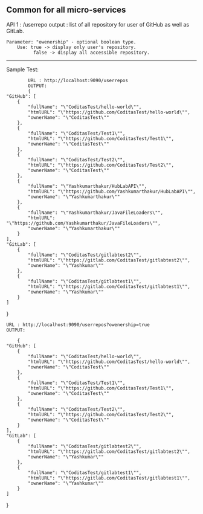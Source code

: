 ## Common for all micro-services


API 1 : /userrepo
	output : list of all repository for user of GitHub as well as GitLab.
	
	Parameter: "owenership" - optional boolean type.
		Use: true -> display only user's repository.
			  false -> display all accessible repository.
			  
			  
----------------------------------------------------------------------------------------------------------------------------

Sample Test:

			URL : http://localhost:9090/userrepos
			OUTPUT:
			{
    "GitHub": [
        {
            "fullName": "\"CoditasTest/hello-world\"",
            "htmlURL": "\"https://github.com/CoditasTest/hello-world\"",
            "ownerName": "\"CoditasTest\""
        },
        {
            "fullName": "\"CoditasTest/Test1\"",
            "htmlURL": "\"https://github.com/CoditasTest/Test1\"",
            "ownerName": "\"CoditasTest\""
        },
        {
            "fullName": "\"CoditasTest/Test2\"",
            "htmlURL": "\"https://github.com/CoditasTest/Test2\"",
            "ownerName": "\"CoditasTest\""
        },
        {
            "fullName": "\"Yashkumarthakur/HubLabAPI\"",
            "htmlURL": "\"https://github.com/Yashkumarthakur/HubLabAPI\"",
            "ownerName": "\"Yashkumarthakur\""
        },
        {
            "fullName": "\"Yashkumarthakur/JavaFileLoaders\"",
            "htmlURL": "\"https://github.com/Yashkumarthakur/JavaFileLoaders\"",
            "ownerName": "\"Yashkumarthakur\""
        }
    ],
    "GitLab": [
        {
            "fullName": "\"CoditasTest/gitlabtest2\"",
            "htmlURL": "\"https://gitlab.com/CoditasTest/gitlabtest2\"",
            "ownerName": "\"Yashkumar\""
        },
        {
            "fullName": "\"CoditasTest/gitlabtest1\"",
            "htmlURL": "\"https://gitlab.com/CoditasTest/gitlabtest1\"",
            "ownerName": "\"Yashkumar\""
        }
    ]
}





	URL : http://localhost:9090/userrepos?owenership=true
	OUTPUT:
	
		{
    "GitHub": [
        {
            "fullName": "\"CoditasTest/hello-world\"",
            "htmlURL": "\"https://github.com/CoditasTest/hello-world\"",
            "ownerName": "\"CoditasTest\""
        },
        {
            "fullName": "\"CoditasTest/Test1\"",
            "htmlURL": "\"https://github.com/CoditasTest/Test1\"",
            "ownerName": "\"CoditasTest\""
        },
        {
            "fullName": "\"CoditasTest/Test2\"",
            "htmlURL": "\"https://github.com/CoditasTest/Test2\"",
            "ownerName": "\"CoditasTest\""
        }
    ],
    "GitLab": [
        {
            "fullName": "\"CoditasTest/gitlabtest2\"",
            "htmlURL": "\"https://gitlab.com/CoditasTest/gitlabtest2\"",
            "ownerName": "\"Yashkumar\""
        },
        {
            "fullName": "\"CoditasTest/gitlabtest1\"",
            "htmlURL": "\"https://gitlab.com/CoditasTest/gitlabtest1\"",
            "ownerName": "\"Yashkumar\""
        }
    ]
}
			
			  
			  
			  

			  
